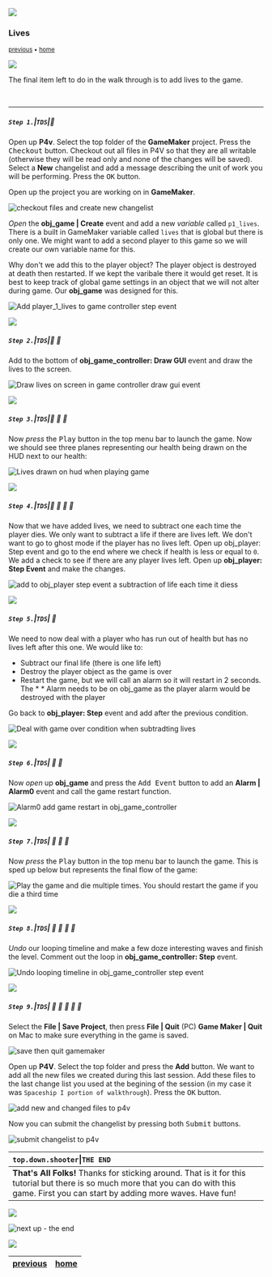 ![](../images/line3.png)

### Lives

<sub>[previous](../front-end/README.md#user-content-front-end) • [home](../README.md#user-content-gms2-top-down-shooter)</sub>

![](../images/line3.png)

The final item left to do in the walk through is to add lives to the game.

<br>

---


##### `Step 1.`\|`TDS`|:small_blue_diamond:

Open up **P4v**.  Select the top folder of the **GameMaker** project. Press the <kbd>Checkout</kbd> button.  Checkout out all files in P4V so that they are all writable (otherwise they will be read only and none of the changes will be saved). Select a **New** changelist and add a message describing the unit of work you will be performing. Press the <kbd>OK</kbd> button.

Open up the project you are working on in **GameMaker**. 

![checkout files and create new changelist](images/checkoutFiles.png)


*Open* the **obj_game | Create** event and add a new *variable* called `p1_lives`.  There is a built in GameMaker variable called `lives` that is global but there is only one.  We might want to add a second player to this game so we will create our own variable name for this. 
		
Why don't we add this to the player object? The player object is destroyed at death then restarted.  If we kept the varibale there it would get reset.  It is best to keep track of global game settings in an object that we will not alter during game.  Our **obj_game** was designed for this. 

![Add player_1_lives to game controller step event](images/AddP1LivesToGameController.png)

![](../images/line2.png)

##### `Step 2.`\|`TDS`|:small_blue_diamond: :small_blue_diamond: 

Add to the bottom of **obj_game_controller: Draw GUI** event and draw the lives to the screen.

![Draw lives on screen in game controller draw gui event](images/DrawPlayerLivesGUI.png)

![](../images/line2.png)

##### `Step 3.`\|`TDS`|:small_blue_diamond: :small_blue_diamond: :small_blue_diamond:

Now *press* the <kbd>Play</kbd> button in the top menu bar to launch the game. Now we should see three planes representing our health being drawn on the HUD next to our health:

![Lives drawn on hud when playing game](images/LivesDrawnOnGUI.png)

![](../images/line2.png)

##### `Step 4.`\|`TDS`|:small_blue_diamond: :small_blue_diamond: :small_blue_diamond: :small_blue_diamond:

Now that we have added lives, we need to subtract one each time the player dies.  We only want to subtract a life if there are lives left. We don't want to go to ghost mode if the player has no lives left.  Open up obj_player: Step event and go to the end where we check if health is less or equal to `0`.  We add a check to see if there are any player lives left. Open up **obj_player: Step Event** and make the changes.

![add to obj_player step event a subtraction of life each time it diess](images/AddLivesCheckSubtractOneLife.png)

![](../images/line2.png)

##### `Step 5.`\|`TDS`| :small_orange_diamond:

We need to now deal with a player who has run out of health but has no lives left after this one.  We would like to:

* Subtract our final life (there is one life left)
* Destroy the player object as the game is over
* Restart the game, but we will call an alarm so it will restart in 2 seconds.  The * * Alarm needs to be on obj_game as the player alarm would be destroyed with the player

Go back to **obj_player: Step** event and add after the previous condition.

![Deal with game over condition when subtradting lives](images/EndOfGameAlarm.png)

![](../images/line2.png)

##### `Step 6.`\|`TDS`| :small_orange_diamond: :small_blue_diamond:

Now *open* up **obj_game** and press the <kbd>Add Event</kbd> button to add an **Alarm | Alarm0** event and call the game restart function.

![Alarm0 add game restart in obj_game_controller](images/Alarm0RestartGame.png)

![](../images/line2.png)

##### `Step 7.`\|`TDS`| :small_orange_diamond: :small_blue_diamond: :small_blue_diamond:

Now *press* the <kbd>Play</kbd> button in the top menu bar to launch the game. This is sped up below but represents the final flow of the game:

![Play the game and die multiple times.  You should restart the game if you die a third time](images/FinalFlow.gif)

![](../images/line2.png)

##### `Step 8.`\|`TDS`| :small_orange_diamond: :small_blue_diamond: :small_blue_diamond: :small_blue_diamond:

*Undo* our looping timeline and make a few doze interesting waves and finish the level.  Comment out the loop in **obj_game_controller: Step** event.

![Undo looping timeline in obj_game_controller step event](images/CommentOutLoopHack.png)

![](../images/line2.png)

##### `Step 9.`\|`TDS`| :small_orange_diamond: :small_blue_diamond: :small_blue_diamond: :small_blue_diamond: :small_blue_diamond:

Select the **File | Save Project**, then press **File | Quit** (PC) **Game Maker | Quit** on Mac to make sure everything in the game is saved.

![save then quit gamemaker](images/saveQuit.png)

Open up **P4V**.  Select the top folder and press the **Add** button.  We want to add all the new files we created during this last session.  Add these files to the last change list you used at the begining of the session (in my case it was `Spaceship I portion of walkthrough`). Press the <kbd>OK</kbd> button.

![add new and changed files to p4v](images/add.png)

Now you can submit the changelist by pressing both <kbd>Submit</kbd> buttons.

![submit changelist to p4v](images/submit.png)

| `top.down.shooter`\|`THE END`| 
| :--- |
| **That's All Folks!** Thanks for sticking around. That is it for this tutorial but there is so much more that you can do with this game.  First you can start by adding more waves.  Have fun! |

![](../images/line.png)

<!-- <img src="https://via.placeholder.com/1000x100/45D7CA/000000/?text=Next Up - The End!"> -->
![next up - the end](images/banner.png)

![](../images/line.png)

| [previous](../front-end/README.md#user-content-front-end)| [home](../README.md#user-content-gms2-top-down-shooter) |
|---|---|
